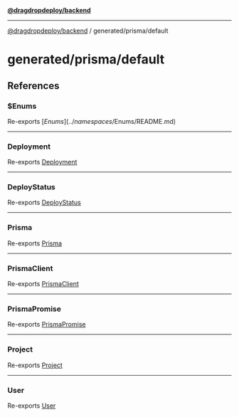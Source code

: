 [**@dragdropdeploy/backend**](../../../README.md)

***

[@dragdropdeploy/backend](../../../README.md) / generated/prisma/default

# generated/prisma/default

## References

### $Enums

Re-exports [$Enums](../namespaces/$Enums/README.md)

***

### Deployment

Re-exports [Deployment](../type-aliases/Deployment.md)

***

### DeployStatus

Re-exports [DeployStatus](../variables/DeployStatus.md)

***

### Prisma

Re-exports [Prisma](../namespaces/Prisma/README.md)

***

### PrismaClient

Re-exports [PrismaClient](../classes/PrismaClient.md)

***

### PrismaPromise

Re-exports [PrismaPromise](../type-aliases/PrismaPromise.md)

***

### Project

Re-exports [Project](../type-aliases/Project.md)

***

### User

Re-exports [User](../type-aliases/User.md)
